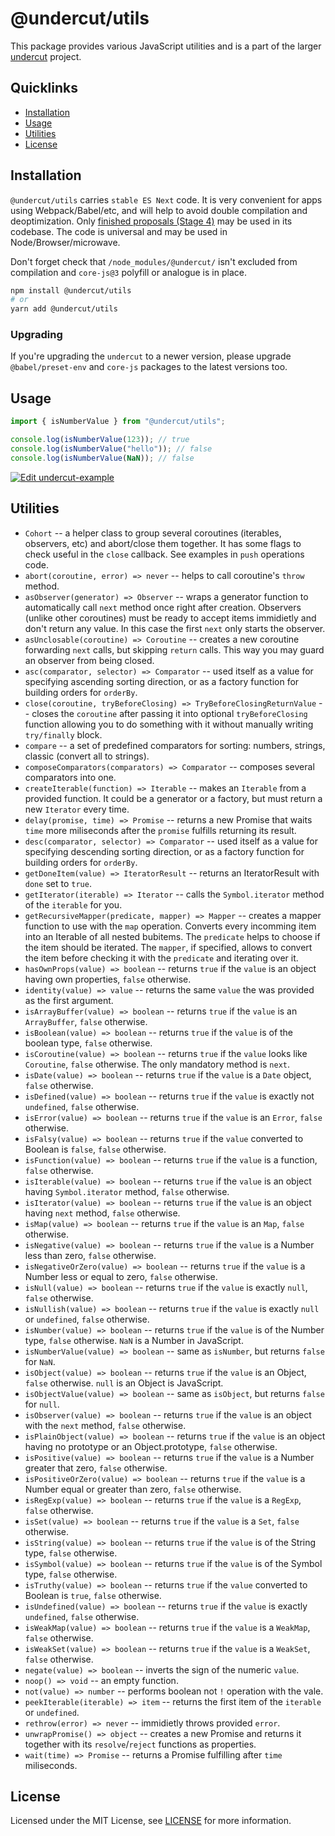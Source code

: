 # @undercut/utils

This package provides various JavaScript utilities and is a part of the larger [undercut](https://github.com/the-spyke/undercut) project.

## Quicklinks

- [Installation](#installation)
- [Usage](#usage)
- [Utilities](#utilities)
- [License](#license)

## Installation

`@undercut/utils` carries `stable ES Next` code. It is very convenient for apps using Webpack/Babel/etc, and will help to avoid double compilation and deoptimization. Only [finished proposals (Stage 4)](https://github.com/tc39/proposals/blob/master/finished-proposals.md) may be used in its codebase. The code is universal and may be used in Node/Browser/microwave.

Don't forget check that `/node_modules/@undercut/` isn't excluded from compilation and `core-js@3` polyfill or analogue is in place.

```sh
npm install @undercut/utils
# or
yarn add @undercut/utils
```

### Upgrading

If you're upgrading the `undercut` to a newer version, please upgrade `@babel/preset-env` and `core-js` packages to the latest versions too.

## Usage

```js
import { isNumberValue } from "@undercut/utils";

console.log(isNumberValue(123)); // true
console.log(isNumberValue("hello")); // false
console.log(isNumberValue(NaN)); // false
```

[![Edit undercut-example](https://codesandbox.io/static/img/play-codesandbox.svg)](https://codesandbox.io/s/undercut-example-9g1nh?fontsize=14&module=%2Fsrc%2Findex.js)

## Utilities

- `Cohort` -- a helper class to group several coroutines (iterables, observers, etc) and abort/close them together. It has some flags to check useful in the `close` callback. See examples in `push` operations code.
- `abort(coroutine, error) => never` -- helps to call coroutine's `throw` method.
- `asObserver(generator) => Observer` -- wraps a generator function to automatically call `next` method once right after creation. Observers (unlike other coroutines) must be ready to accept items immidietly and don't return any value. In this case the first `next` only starts the observer.
- `asUnclosable(coroutine) => Coroutine` -- creates a new coroutine forwarding `next` calls, but skipping `return` calls. This way you may guard an observer from being closed.
- `asc(comparator, selector) => Comparator` -- used itself as a value for specifying ascending sorting direction, or as a factory function for building orders for `orderBy`.
- `close(coroutine, tryBeforeClosing) => TryBeforeClosingReturnValue` -- closes the `coroutine` after passing it into optional `tryBeforeClosing` function allowing you to do something with it without manually writing `try/finally` block.
- `compare` -- a set of predefined comparators for sorting: numbers, strings, classic (convert all to strings).
- `composeComparators(comparators) => Comparator` -- composes several comparators into one.
- `createIterable(function) => Iterable` -- makes an `Iterable` from a provided function. It could be a generator or a factory, but must return a new `Iterator` every time.
- `delay(promise, time) => Promise` -- returns a new Promise that waits `time` more miliseconds after the `promise` fulfills returning its result.
- `desc(comparator, selector) => Comparator` -- used itself as a value for specifying descending sorting direction, or as a factory function for building orders for `orderBy`.
- `getDoneItem(value) => IteratorResult` -- returns an IteratorResult with `done` set to `true`.
- `getIterator(iterable) => Iterator` -- calls the `Symbol.iterator` method of the `iterable` for you.
- `getRecursiveMapper(predicate, mapper) => Mapper` -- creates a mapper function to use with the `map` operation. Converts every incomming item into an Iterable of all nested bubitems. The `predicate` helps to choose if the item should be iterated. The `mapper`, if specified, allows to convert the item before checking it with the `predicate` and iterating over it.
- `hasOwnProps(value) => boolean` -- returns `true` if the `value` is an object having own properties, `false` otherwise.
- `identity(value) => value` -- returns the same `value` the was provided as the first argument.
- `isArrayBuffer(value) => boolean` -- returns `true` if the `value` is an `ArrayBuffer`, `false` otherwise.
- `isBoolean(value) => boolean` -- returns `true` if the `value` is of the boolean type, `false` otherwise.
- `isCoroutine(value) => boolean` -- returns `true` if the `value` looks like `Coroutine`, `false` otherwise. The only mandatory method is `next`.
- `isDate(value) => boolean` -- returns `true` if the `value` is a `Date` object, `false` otherwise.
- `isDefined(value) => boolean` -- returns `true` if the `value` is exactly not `undefined`, `false` otherwise.
- `isError(value) => boolean` -- returns `true` if the `value` is an `Error`, `false` otherwise.
- `isFalsy(value) => boolean` -- returns `true` if the `value` converted to Boolean is `false`, `false` otherwise.
- `isFunction(value) => boolean` -- returns `true` if the `value` is a function, `false` otherwise.
- `isIterable(value) => boolean` -- returns `true` if the `value` is an object having `Symbol.iterator` method, `false` otherwise.
- `isIterator(value) => boolean` -- returns `true` if the `value` is an object having `next` method, `false` otherwise.
- `isMap(value) => boolean` -- returns `true` if the `value` is an `Map`, `false` otherwise.
- `isNegative(value) => boolean` -- returns `true` if the `value` is a Number less than zero, `false` otherwise.
- `isNegativeOrZero(value) => boolean` -- returns `true` if the `value` is a Number less or equal to zero, `false` otherwise.
- `isNull(value) => boolean` -- returns `true` if the `value` is exactly `null`, `false` otherwise.
- `isNullish(value) => boolean` -- returns `true` if the `value` is exactly `null` or `undefined`, `false` otherwise.
- `isNumber(value) => boolean` -- returns `true` if the `value` is of the Number type, `false` otherwise. `NaN` is a Number in JavaScript.
- `isNumberValue(value) => boolean` -- same as `isNumber`, but returns `false` for `NaN`.
- `isObject(value) => boolean` -- returns `true` if the `value` is an Object, `false` otherwise. `null` is an Object is JavaScript.
- `isObjectValue(value) => boolean` -- same as `isObject`, but returns `false` for `null`.
- `isObserver(value) => boolean` -- returns `true` if the `value` is an object with the `next` method, `false` otherwise.
- `isPlainObject(value) => boolean` -- returns `true` if the `value` is an object having no prototype or an Object.prototype, `false` otherwise.
- `isPositive(value) => boolean` -- returns `true` if the `value` is a Number greater that zero, `false` otherwise.
- `isPositiveOrZero(value) => boolean` -- returns `true` if the `value` is a Number equal or greater than zero, `false` otherwise.
- `isRegExp(value) => boolean` -- returns `true` if the `value` is a `RegExp`, `false` otherwise.
- `isSet(value) => boolean` -- returns `true` if the `value` is a `Set`, `false` otherwise.
- `isString(value) => boolean` -- returns `true` if the `value` is of the String type, `false` otherwise.
- `isSymbol(value) => boolean` -- returns `true` if the `value` is of the Symbol type, `false` otherwise.
- `isTruthy(value) => boolean` -- returns `true` if the `value` converted to Boolean is `true`, `false` otherwise.
- `isUndefined(value) => boolean` -- returns `true` if the `value` is exactly `undefined`, `false` otherwise.
- `isWeakMap(value) => boolean` -- returns `true` if the `value` is a `WeakMap`, `false` otherwise.
- `isWeakSet(value) => boolean` -- returns `true` if the `value` is a `WeakSet`, `false` otherwise.
- `negate(value) => boolean` -- inverts the sign of the numeric `value`.
- `noop() => void` -- an empty function.
- `not(value) => number` -- performs boolean not `!` operation with the vale.
- `peekIterable(iterable) => item` -- returns the first item of the `iterable` or `undefined`.
- `rethrow(error) => never` -- immidietly throws provided `error`.
- `unwrapPromise() => object` -- creates a new Promise and returns it together with its `resolve`/`reject` functions as properties.
- `wait(time) => Promise` -- returns a Promise fulfilling after `time` miliseconds.

## License

Licensed under the MIT License, see [LICENSE](LICENSE) for more information.
